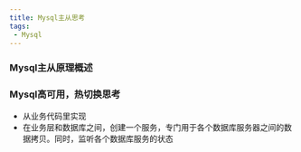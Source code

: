 ```yaml
---
title: Mysql主从思考
tags:
 - Mysql
--- 
```


### Mysql主从原理概述


### Mysql高可用，热切换思考
- 从业务代码里实现
- 在业务层和数据库之间，创建一个服务，专门用于各个数据库服务器之间的数据拷贝。同时，监听各个数据库服务的状态



